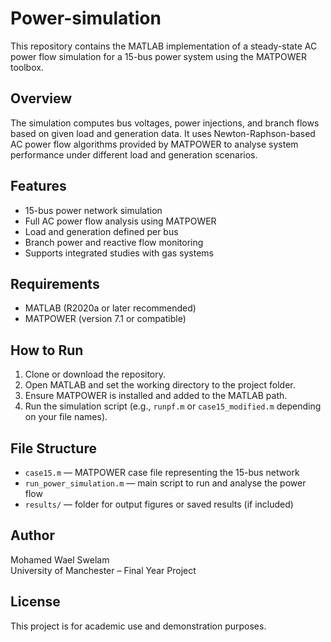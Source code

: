 # Power-simulation

This repository contains the MATLAB implementation of a steady-state AC power flow simulation for a 15-bus power system using the MATPOWER toolbox.

## Overview

The simulation computes bus voltages, power injections, and branch flows based on given load and generation data. It uses Newton-Raphson-based AC power flow algorithms provided by MATPOWER to analyse system performance under different load and generation scenarios.

## Features

- 15-bus power network simulation
- Full AC power flow analysis using MATPOWER
- Load and generation defined per bus
- Branch power and reactive flow monitoring
- Supports integrated studies with gas systems

## Requirements

- MATLAB (R2020a or later recommended)
- MATPOWER (version 7.1 or compatible)

## How to Run

1. Clone or download the repository.
2. Open MATLAB and set the working directory to the project folder.
3. Ensure MATPOWER is installed and added to the MATLAB path.
4. Run the simulation script (e.g., `runpf.m` or `case15_modified.m` depending on your file names).

## File Structure

- `case15.m` — MATPOWER case file representing the 15-bus network
- `run_power_simulation.m` — main script to run and analyse the power flow
- `results/` — folder for output figures or saved results (if included)

## Author

Mohamed Wael Swelam  
University of Manchester – Final Year Project

## License

This project is for academic use and demonstration purposes.


